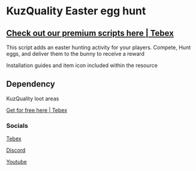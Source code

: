 # KuzQuality Easter egg hunt

## [Check out our premium scripts here | Tebex](https://kuzquality.com/)

This script adds an easter hunting activity for your players. Compete, Hunt eggs, and deliver them to the bunny to receive a reward

Installation guides and item icon included within the resource

## Dependency
KuzQuality loot areas

[Get for free here | Tebex](https://kuzquality.com/package/5355106)

### Socials
[Tebex](https://kuzquality.com/)

[Discord](https://discord.gg/fZsyam7Rvz)

[Youtube](https://www.youtube.com/@KuzQuality?sub_confirmation=1)

